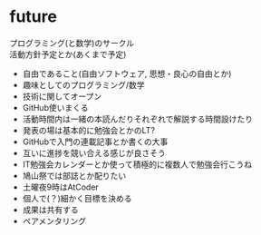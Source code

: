 future
======
プログラミング(と数学)のサークル  
活動方針予定とか(あくまで予定)
- 自由であること(自由ソフトウェア, 思想・良心の自由とか)
- 趣味としてのプログラミング/数学
- 技術に関してオープン
- GitHub使いまくる
- 活動時間内は一緒の本読んだりそれぞれで解説する時間設けたり
- 発表の場は基本的に勉強会とかのLT?
- GitHubで入門の連載記事とか書くの大事
- 互いに進捗を競い合える感じが良さそう
- IT勉強会カレンダーとか使って積極的に複数人で勉強会行こうね
- 鳩山祭では部誌とか配りたい
- 土曜夜9時はAtCoder
- 個人で(？)細かく目標を決める
- 成果は共有する
- ペアメンタリング
